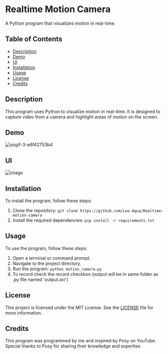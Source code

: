 # Realtime Motion Camera

A Python program that visualizes motion in real-time.

## Table of Contents
- [Description](#description)
- [Demo](#demo)
- [UI](#ui)
- [Installation](#installation)
- [Usage](#usage)
- [License](#license)
- [Credits](#credits)

## Description
This program uses Python to visualize motion in real-time. It is designed to capture video from a camera and highlight areas of motion on the screen. 




## Demo
![ezgif-3-e6f42753b4](https://github.com/Leo-Aqua/Realtime-motion-camera/assets/88901298/ad75d0f6-c476-404b-9127-f974c928b2ee)

## UI

![image](https://github.com/Leo-Aqua/Realtime-motion-camera/assets/88901298/65290762-77dd-4967-8eb3-6d00fda2b478)



## Installation
To install the program, follow these steps:
1. Clone the repository: `git clone https://github.com/Leo-Aqua/Realtime-motion-camera`
2. Install the required dependencies: `pip install -r requirements.txt`

## Usage
To use the program, follow these steps:
1. Open a terminal or command prompt.
2. Navigate to the project directory.
3. Run the program: `python motion_camera.py`
4. To record check the record checkbox (output will be in same folder as .py file named 'output.avi')

## License
This project is licensed under the MIT License. See the [LICENSE](LICENSE) file for more information.

## Credits
This program was programmed by me and inspired by Posy on YouTube. Special thanks to Posy for sharing their knowledge and expertise.
